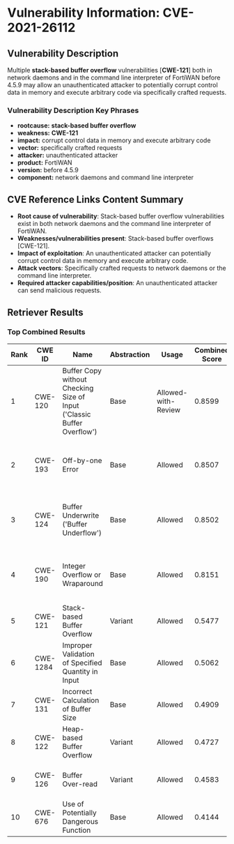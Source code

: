 # Vulnerability Information: CVE-2021-26112

## Vulnerability Description
Multiple **stack-based buffer overflow** vulnerabilities [**CWE-121**] both in network daemons and in the command line interpreter of FortiWAN before 4.5.9 may allow an unauthenticated attacker to potentially corrupt control data in memory and execute arbitrary code via specifically crafted requests.

### Vulnerability Description Key Phrases
- **rootcause:** **stack-based buffer overflow**
- **weakness:** **CWE-121**
- **impact:** corrupt control data in memory and execute arbitrary code
- **vector:** specifically crafted requests
- **attacker:** unauthenticated attacker
- **product:** FortiWAN
- **version:** before 4.5.9
- **component:** network daemons and command line interpreter

## CVE Reference Links Content Summary
- **Root cause of vulnerability**: Stack-based buffer overflow vulnerabilities exist in both network daemons and the command line interpreter of FortiWAN.
- **Weaknesses/vulnerabilities present**: Stack-based buffer overflows [CWE-121].
- **Impact of exploitation**: An unauthenticated attacker can potentially corrupt control data in memory and execute arbitrary code.
- **Attack vectors**: Specifically crafted requests to network daemons or the command line interpreter.
- **Required attacker capabilities/position**: An unauthenticated attacker can send malicious requests.

## Retriever Results

### Top Combined Results

| Rank | CWE ID | Name | Abstraction | Usage | Combined Score | Retrievers | Individual Scores |
|------|--------|------|-------------|-------|---------------|------------|-------------------|
| 1 | CWE-120 | Buffer Copy without Checking Size of Input ('Classic Buffer Overflow') | Base | Allowed-with-Review | 0.8599 | dense, sparse, graph | dense: 0.640, sparse: 0.401, graph: 0.982 |
| 2 | CWE-193 | Off-by-one Error | Base | Allowed | 0.8507 | dense, sparse, graph | dense: 0.608, sparse: 0.378, graph: 0.923 |
| 3 | CWE-124 | Buffer Underwrite ('Buffer Underflow') | Base | Allowed | 0.8502 | dense, sparse, graph | dense: 0.617, sparse: 0.357, graph: 0.943 |
| 4 | CWE-190 | Integer Overflow or Wraparound | Base | Allowed | 0.8151 | dense, sparse, graph | dense: 0.601, sparse: 0.366, graph: 0.853 |
| 5 | CWE-121 | Stack-based Buffer Overflow | Variant | Allowed | 0.5477 | dense, sparse | dense: 0.688, sparse: 0.436 |
| 6 | CWE-1284 | Improper Validation of Specified Quantity in Input | Base | Allowed | 0.5062 | sparse, graph | sparse: 0.365, graph: 0.832 |
| 7 | CWE-131 | Incorrect Calculation of Buffer Size | Base | Allowed | 0.4909 | dense, sparse | dense: 0.609, sparse: 0.326 |
| 8 | CWE-122 | Heap-based Buffer Overflow | Variant | Allowed | 0.4727 | dense, sparse | dense: 0.617, sparse: 0.356 |
| 9 | CWE-126 | Buffer Over-read | Variant | Allowed | 0.4583 | dense, sparse | dense: 0.615, sparse: 0.330 |
| 10 | CWE-676 | Use of Potentially Dangerous Function | Base | Allowed | 0.4144 | dense, sparse | dense: 0.604, sparse: 0.196 |

